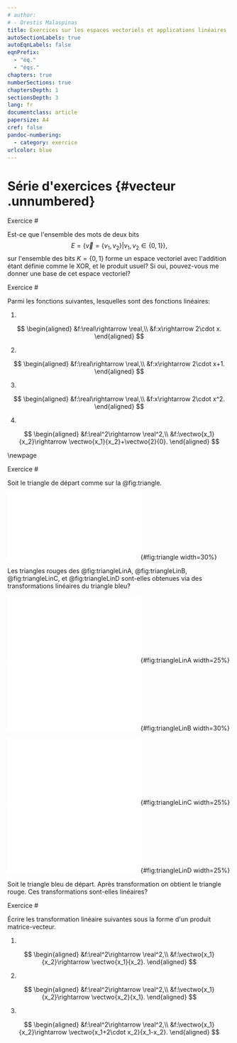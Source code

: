 ```yaml
---
# author:
# - Orestis Malaspinas
title: Exercices sur les espaces vectoriels et applications linéaires
autoSectionLabels: true
autoEqnLabels: false
eqnPrefix: 
  - "éq."
  - "éqs."
chapters: true
numberSections: true
chaptersDepth: 1
sectionsDepth: 3
lang: fr
documentclass: article
papersize: A4
cref: false
pandoc-numbering:
  - category: exercice
urlcolor: blue
---
```


Série d'exercices {#vecteur .unnumbered}
=================

Exercice #

Est-ce que l'ensemble des mots de deux bits 
$$E=\{\vec v=\{v_1, v_2\} | v_1,v_2\in \{0,1\}\},$$
sur l'ensemble des bits $K=\{0,1\}$ forme un espace vectoriel avec
l'addition étant définie comme le XOR, et le produit usuel?
Si oui, pouvez-vous me donner une base de cet espace vectoriel?

Exercice #

Parmi les fonctions suivantes, lesquelles sont des fonctions linéaires:

1.
$$ 
\begin{aligned}
&f:\real\rightarrow \real,\\
&f:x\rightarrow 2\cdot x.
\end{aligned}
$$

2.
$$ 
\begin{aligned}
&f:\real\rightarrow \real,\\
&f:x\rightarrow 2\cdot x+1.
\end{aligned}
$$

3.
$$ 
\begin{aligned}
&f:\real\rightarrow \real,\\
&f:x\rightarrow 2\cdot x^2.
\end{aligned}
$$

4. 
$$
\begin{aligned}
&f:\real^2\rightarrow \real^2,\\
&f:\vectwo{x_1}{x_2}\rightarrow \vectwo{x_1}{x_2}+\vectwo{2}{0}.
\end{aligned}
$$

\newpage

Exercice #

Soit le triangle de départ comme sur la @fig:triangle.

![Un triangle de départ bleu](../figs/triangle_seg_bw.pdf){#fig:triangle width=30%}

Les triangles rouges des @fig:triangleLinA, @fig:triangleLinB, @fig:triangleLinC, et @fig:triangleLinD sont-elles obtenues via des transformations linéaires du triangle bleu?

<div id="fig:triangleLin">

![](../figs/triangle_dil_bw.pdf){#fig:triangleLinA width=25%}
![](../figs/triangle_tra_bw.pdf){#fig:triangleLinB width=30%}

![](../figs/triangle_def_bw.pdf){#fig:triangleLinC width=25%}
![](../figs/triangle_dil_rot_bw.pdf){#fig:triangleLinD width=25%}

Soit le triangle bleu de départ. Après transformation on obtient le triangle rouge. Ces transformations sont-elles linéaires? 

</div>


Exercice #

Écrire les transformation linéaire suivantes sous la forme d'un produit matrice-vecteur.

1. 
$$ 
\begin{aligned}
&f:\real^2\rightarrow \real^2,\\
&f:\vectwo{x_1}{x_2}\rightarrow \vectwo{x_1}{x_2}.
\end{aligned}
$$

2. 
$$ 
\begin{aligned}
&f:\real^2\rightarrow \real^2,\\
&f:\vectwo{x_1}{x_2}\rightarrow \vectwo{x_2}{x_1}.
\end{aligned}
$$

3. 
$$ 
\begin{aligned}
&f:\real^2\rightarrow \real^2,\\
&f:\vectwo{x_1}{x_2}\rightarrow \vectwo{x_1+2\cdot x_2}{x_1-x_2}.
\end{aligned}
$$

